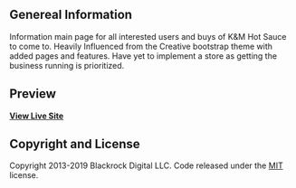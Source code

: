 ## Genereal Information
Information main page for all interested users and buys of K&M Hot Sauce to come to. 
Heavily Influenced from the Creative bootstrap theme with added pages and features.
Have yet to implement a store as getting the business running is prioritized.

## Preview
**[View Live Site](https://www.wiscoville.com)**

## Copyright and License

Copyright 2013-2019 Blackrock Digital LLC. Code released under the [MIT](https://github.com/BlackrockDigital/startbootstrap-creative/blob/gh-pages/LICENSE) license.
